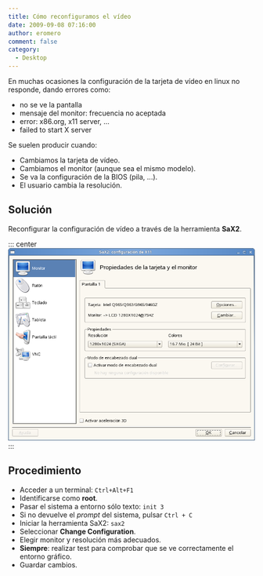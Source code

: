 ```yaml
---
title: Cómo reconfiguramos el vídeo
date: 2009-09-08 07:16:00
author: eromero
comment: false
category:
  - Desktop
---
```


En muchas ocasiones la configuración de la tarjeta de vídeo en linux no responde, dando errores como:

<!-- more -->

- no se ve la pantalla
- mensaje del monitor: frecuencia no aceptada
- error: x86.org, x11 server, ...
- failed to start X server

Se suelen producir cuando:

- Cambiamos la tarjeta de vídeo.
- Cambiamos el monitor (aunque sea el mismo modelo).
- Se va la configuración de la BIOS (pila, ...).
- El usuario cambia la resolución.

## Solución

Reconfigurar la configuración de vídeo a través de la herramienta **SaX2**.

::: center
![Herramienta SaX2](/img/sax2.png 'Herramienta SaX2')
:::

## Procedimiento

- Acceder a un terminal: `Ctrl+Alt+F1`
- Identificarse como **root**.
- Pasar el sistema a entorno sólo texto: `init 3`
- Si no devuelve el _prompt_ del sistema, pulsar `Ctrl + C`
- Iniciar la herramienta SaX2: `sax2`
- Seleccionar **Change Configuration**.
- Elegir monitor y resolución más adecuados.
- **Siempre**: realizar test para comprobar que se ve correctamente el entorno gráfico.
- Guardar cambios.
